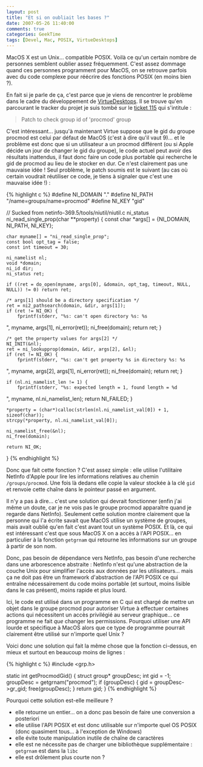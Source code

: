 ```yaml
---
layout: post
title: "Et si on oubliait les bases ?"
date: 2007-05-26 11:40:00
comments: true
categories: GeekTime
tags: [Devel, Mac, POSIX, VirtueDesktops]
---
```

MacOS X est un Unix... compatible POSIX. Voilà ce qu'un certain nombre de personnes semblent oublier assez fréquemment. C'est assez dommage quand ces personnes programment pour MacOS, on se retrouve parfois avec du code complexe pour réécrire des fonctions POSIX (en moins bien ?).

<!-- more -->

En fait si je parle de ça, c'est parce que je viens de rencontrer le problème dans le cadre du développement de [VirtueDesktops](http://blog.mymind.fr/post/2007/05/18/VirtueDesktops-revient). Il se trouve qu'en parcourant le tracker du projet je suis tombé sur le [ticket 115](http://trac.virtuedesktops.info/ticket/115) qui s'intitule :


>  Patch to check group id of 'procmod' group

C'est intéressant... jusqu'à maintenant Virtue suppose que le gid du groupe procmod est celui par défaut de MacOS (c'est à dire qu'il vaut 9)... et le problème est donc que si un utilisateur a un procmod différent (ou si Apple décide un jour de changer le gid du groupe), le code actuel peut avoir des résultats inattendus, il faut donc faire un code plus portable qui recherche le gid de procmod au lieu de le stocker en dur. Ce n'est clairement pas une mauvaise idée ! Seul problème, le patch soumis est le suivant (au cas où certain voudrait réutiliser ce code, je tiens à signaler que c'est une mauvaise idée !) :


{% highlight c %}
#define NI_DOMAIN	"."
#define NI_PATH		"/name=groups/name=procmod"
#define NI_KEY		"gid"

// Sucked from netinfo-369.5/tools/niutil/niutil.c
ni_status ni_read_single_prop(char **property)
{
	const char *args[] = {NI_DOMAIN, NI_PATH, NI_KEY};
	
	char myname[] = "ni_read_single_prop";
	const bool opt_tag = false;
	const int timeout = 30;
	
	ni_namelist nl;
	void *domain;
	ni_id dir;	
	ni_status ret;

	if ((ret = do_open(myname, args[0], &domain, opt_tag, timeout, NULL, NULL)) != 0) return ret;

	/* args[1] should be a directory specification */
	ret = ni2_pathsearch(domain, &dir, args[1]);
	if (ret != NI_OK) {
		fprintf(stderr, "%s: can't open directory %s: %s
", myname, args[1], ni_error(ret));
		ni_free(domain);
		return ret;
	}

	/* get the property values for args[2] */
	NI_INIT(&nl);
	ret = ni_lookupprop(domain, &dir, args[2], &nl);
	if (ret != NI_OK) {
		fprintf(stderr, "%s: can't get property %s in directory %s: %s
", myname, args[2], args[1], ni_error(ret));
		ni_free(domain);
		return ret;
	}
	
	
	if (nl.ni_namelist_len != 1) {
		fprintf(stderr, "%s: expected length = 1, found length = %d
", myname, nl.ni_namelist_len);
		return NI_FAILED;
	}
	
	*property = (char*)calloc(strlen(nl.ni_namelist_val[0]) + 1, sizeof(char));
	strcpy(*property, nl.ni_namelist_val[0]);
	
	ni_namelist_free(&nl);
	ni_free(domain);
	
	return NI_OK;
}
{% endhighlight %}

Donc que fait cette fonction ? C'est assez simple : elle utilise l'utilitaire NetInfo d'Apple pour lire les informations relatives au chemin `/groups/procmod`. Une fois là dedans elle copie la valeur stockée à la clé `gid` et renvoie cette chaîne dans le pointeur passé en argument.

Il n'y a pas à dire... c'est une solution qui devrait fonctionner (enfin j'ai même un doute, car je ne vois pas le groupe procmod apparaître quand je regarde dans NetInfo). Seulement cette solution montre clairement que la personne qui l'a écrite savait que MacOS utilise un système de groupes, mais avait oublié qu'en fait c'est avant tout un système POSIX. Et là, ce qui est intéressant c'est que sous MacOS X on a accès à l'API POSIX... en particulier à la fonction `getgrnam` qui retourne les informations sur un groupe à partir de son nom.

Donc, pas besoin de dépendance vers NetInfo, pas besoin d'une recherche dans une arborescence abstraite : NetInfo n'est qu'une abstraction de la couche Unix pour simplifier l'accès aux données par les utilisateurs... mais ça ne doit pas être un framework d'abstraction de l'API POSIX ce qui entraîne nécessairement du code moins portable (et surtout, moins lisible dans le cas présent), moins rapide et plus lourd.

Ici, le code est utilisé dans un programme en C qui est chargé de mettre un objet dans le groupe procmod pour autoriser Virtue à effectuer certaines actions qui nécessitent un accès privilégié au serveur graphique... ce programme ne fait _que_ changer les permissions. Pourquoi utiliser une API lourde et spécifique à MacOS alors que ce type de programme pourrait clairement être utilisé sur n'importe quel Unix ?

Voici donc une solution qui fait la même chose que la fonction ci-dessus, en mieux et surtout en beaucoup moins de lignes :


{% highlight c %}
#include <grp.h>

static int getProcmodGid()
{
    struct group* groupDesc; 
    int gid = -1; 
    groupDesc = getgrnam("procmod"); 
    if (groupDesc) {
        gid = groupDesc->gr_gid; 
        free(groupDesc); 
    } 
    return gid; 
}
{% endhighlight %}

Pourquoi cette solution est-elle meilleure ?

*   elle retourne un entier... on a donc pas besoin de faire une conversion a posteriori
*   elle utilise l'API POSIX et est donc utilisable sur n'importe quel OS POSIX (donc quasiment tous... à l'exception de Windows)
*   elle évite toute manipulation inutile de chaîne de caractères
*   elle est ne nécessite pas de charger une bibliothèque supplémentaire : `getgrnam` est dans la `libc`
*   elle est drôlement plus courte non ?
